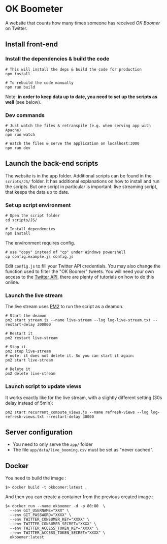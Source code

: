 # OK Boometer

A website that counts how many times someone has received *OK Boomer* on Twitter.

## Install front-end

### Install the dependencies & build the code

```
# This will install the deps & build the code for production
npm install

# To rebuild the code manually
npm run build
```

Note: **in order to keep data up to date, you need to set up the scripts as well** (see below).


### Dev commands

```
# Just watch the files & retranspile (e.g. when serving app with Apache)
npm run watch

# Watch the files & serve the application on localhost:3000
npm run dev
```


## Launch the back-end scripts

The website is in the app folder. Additional scripts can be found in the ```scripts/JS/``` folder. It has additional explanations on how to install and run the scripts. But one script in particular is important: live streaming script, that keeps the data up to date.


### Set up script environment

```
# Open the script folder
cd scripts/JS/

# Install dependencies
npm install
```

The environment requires config.
```
# use "copy" instead of "cp" under Windows powershell
cp config.example.js config.js
```
Edit ```config.js``` to fill your Twitter API credentials. You may also change the function used to filter the "OK Boomer" tweets. You will need your own access to the [Twitter API](https://apps.twitter.com/app/new), there are plenty of tutorials on how to do this online.


### Launch the live stream

The live stream uses [PM2](https://www.npmjs.com/package/pm2) to run the script as a deamon.

```
# Start the deamon
pm2 start stream.js --name live-stream --log log-live-stream.txt --restart-delay 300000

# Restart it
pm2 restart live-stream

# Stop it
pm2 stop live-stream
# note: it does not delete it. So you can start it again:
pm2 start live-stream

# Delete it
pm2 delete live-stream
```


### Launch script to update views

It works exactly like for the live stream, with a slightly different setting (30s delay instead of 5min):

```
pm2 start recurrent_compute_views.js --name refresh-views --log log-refresh-views.txt --restart-delay 30000
```


## Server configuration

* You need to only serve the ```app/``` folder
* The file ```app/data/live_booming.csv``` must be set as "never cached".

## Docker

You need to build the image :

```
$> docker build -t okboomer:latest .
```

And then you can create a container from the previous created image :

```
$> docker run --name okboomer -d -p 80:80  \
  --env GIT_USERNAME="XXX" \
  --env GIT_PASSWORD="XXXX" \
  --env TWITTER_CONSUMER_KEY="XXXX" \
  --env TWITTER_CONSUMER_SECRET="XXXX" \
  --env TWITTER_ACCESS_TOKEN_KEY="XXXX" \
  --env TWITTER_ACCESS_TOKEN_SECRET="XXXX" \
  okboomer:latest
```
